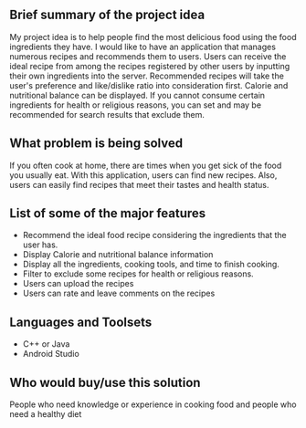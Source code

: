## Brief summary of the project idea
My project idea is to help people find the most delicious food using the food ingredients they have. I would like to have an application that manages numerous recipes and recommends them to users. Users can receive the ideal recipe from among the recipes registered by other users by inputting their own ingredients into the server. Recommended recipes will take the user's preference and like/dislike ratio into consideration first. Calorie and nutritional balance can be displayed. If you cannot consume certain ingredients for health or religious reasons, you can set and may be recommended for search results that exclude them.

## What problem is being solved
If you often cook at home, there are times when you get sick of the food you usually eat. With this application, users can find new recipes. Also, users can easily find recipes that meet their tastes and health status.

## List of some of the major features
- Recommend the ideal food recipe considering the ingredients that the user has.
- Display Calorie and nutritional balance information
- Display all the ingredients, cooking tools, and time to finish cooking.
- Filter to exclude some recipes for health or religious reasons.
- Users can upload the recipes
- Users can rate and leave comments on the recipes

## Languages and Toolsets
- C++ or Java
- Android Studio

## Who would buy/use this solution
People who need knowledge or experience in cooking food and people who need a healthy diet